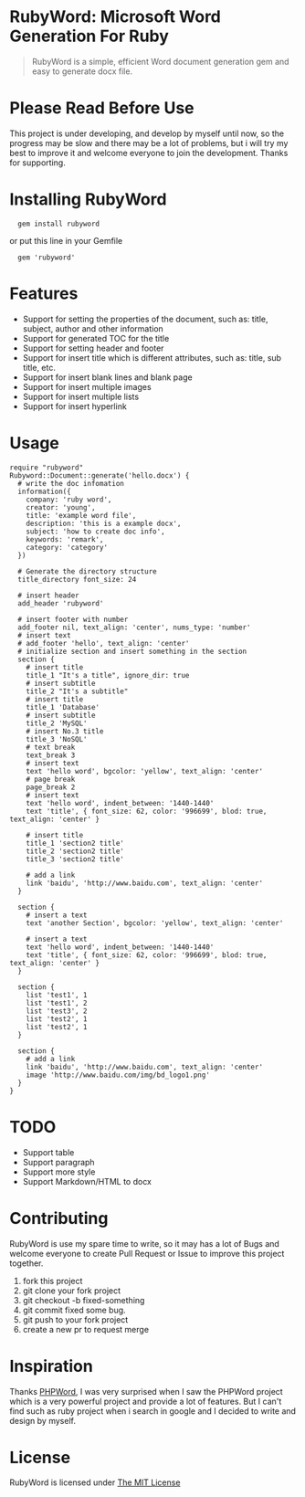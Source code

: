 # RubyWord: Microsoft Word Generation For Ruby
> RubyWord is a simple, efficient Word document generation gem and easy to generate docx file.

# Please Read Before Use
This project is under developing, and develop by myself until now, so the progress may be slow and there may be a lot of problems, but i will try my best to improve it and welcome everyone to join the development. Thanks for supporting.

# Installing RubyWord
```
  gem install rubyword
```
or put this line in your Gemfile
```
  gem 'rubyword'
```
# Features
+ Support for setting the properties of the document, such as: title, subject, author and other information
+ Support for generated TOC for the title
+ Support for setting header and footer
+ Support for insert title which is different attributes, such as: title, sub title, etc.
+ Support for insert blank lines and blank page
+ Support for insert multiple images 
+ Support for insert multiple lists 
+ Support for insert hyperlink 

# Usage
```
require "rubyword"
Rubyword::Document::generate('hello.docx') {
  # write the doc infomation
  information({
    company: 'ruby word',
    creator: 'young',
    title: 'example word file',
    description: 'this is a example docx',
    subject: 'how to create doc info',
    keywords: 'remark',
    category: 'category'
  })
  
  # Generate the directory structure
  title_directory font_size: 24

  # insert header
  add_header 'rubyword'

  # insert footer with number
  add_footer nil, text_align: 'center', nums_type: 'number'
  # insert text
  # add_footer 'hello', text_align: 'center'
  # initialize section and insert something in the section
  section {
    # insert title
    title_1 "It's a title", ignore_dir: true 
    # insert subtitle
    title_2 "It's a subtitle"
    # insert title
    title_1 'Database'
    # insert subtitle
    title_2 'MySQL'
    # insert No.3 title
    title_3 'NoSQL'
    # text break
    text_break 3
    # insert text
    text 'hello word', bgcolor: 'yellow', text_align: 'center'
    # page break
    page_break 2
    # insert text
    text 'hello word', indent_between: '1440-1440'
    text 'title', { font_size: 62, color: '996699', blod: true, text_align: 'center' }

    # insert title
    title_1 'section2 title'
    title_2 'section2 title'
    title_3 'section2 title'

    # add a link
    link 'baidu', 'http://www.baidu.com', text_align: 'center'
  }

  section {
    # insert a text
    text 'another Section', bgcolor: 'yellow', text_align: 'center'

    # insert a text
    text 'hello word', indent_between: '1440-1440'
    text 'title', { font_size: 62, color: '996699', blod: true, text_align: 'center' }
  }

  section {
    list 'test1', 1
    list 'test1', 2
    list 'test3', 2
    list 'test2', 1
    list 'test2', 1
  }

  section {
    # add a link
    link 'baidu', 'http://www.baidu.com', text_align: 'center'
    image 'http://www.baidu.com/img/bd_logo1.png'
  }
}
```

# TODO
+ Support table
+ Support paragraph
+ Support more style
+ Support Markdown/HTML to docx

# Contributing
RubyWord is use my spare time to write, so it may has a lot of Bugs and welcome everyone to create Pull Request or Issue to improve this project together.
1. fork this project
2. git clone your fork project
3. git checkout -b fixed-something
4. git commit fixed some bug.
5. git push to your fork project
6. create a new pr to request merge

# Inspiration
Thanks [PHPWord](https://github.com/PHPOffice/PHPWord), I was very surprised when I saw the PHPWord project which is a very powerful project and provide a lot of features. But I can't find such as ruby project when i search in google and I decided to write and design by myself.

# License
RubyWord is licensed under [The MIT License](LICENSE)